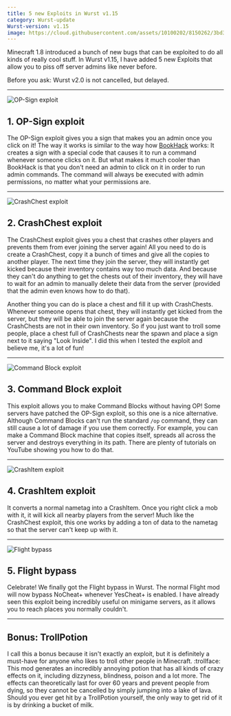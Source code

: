 ```yaml
---
title: 5 new Exploits in Wurst v1.15
category: Wurst-update
Wurst-version: v1.15
image: https://cloud.githubusercontent.com/assets/10100202/8150262/3bd37936-12e3-11e5-8e40-bf91f28b64df.jpg
---
```

Minecraft 1.8 introduced a bunch of new bugs that can be exploited to do all kinds of really cool stuff. In Wurst v1.15, I have added 5 new Exploits that allow you to piss off server admins like never before.

Before you ask: Wurst v2.0 is not cancelled, but delayed.
<!--read more-->

---
![OP-Sign exploit](https://cloud.githubusercontent.com/assets/10100202/8161132/288c3f24-1375-11e5-860b-4d700470a071.jpg)

## 1. OP-Sign exploit
The OP-Sign exploit gives you a sign that makes you an admin once you click on it! The way it works is similar to the way how [BookHack](/news/2015-04-18-Wurst-v1.13/) works: It creates a sign with a special code that causes it to run a command whenever someone clicks on it. But what makes it much cooler than BookHack is that you don't need an admin to click on it in order to run admin commands. The command will always be executed with admin permissions, no matter what your permissions are.

---
![CrashChest exploit](https://cloud.githubusercontent.com/assets/10100202/8161131/28844c38-1375-11e5-95bf-0e764947244c.jpg)

## 2. CrashChest exploit
The CrashChest exploit gives you a chest that crashes other players and prevents them from ever joining the server again! All you need to do is create a CrashChest, copy it a bunch of times and give all the copies to another player. The next time they join the server, they will instantly get kicked because their inventory contains way too much data. And because they can't do anything to get the chests out of their inventory, they will have to wait for an admin to manually delete their data from the server (provided that the admin even knows how to do that).

Another thing you can do is place a chest and fill it up with CrashChests. Whenever someone opens that chest, they will instantly get kicked from the server, but they will be able to join the server again because the CrashChests are not in their own inventory. So if you just want to troll some people, place a chest full of CrashChests near the spawn and place a sign next to it saying "Look Inside". I did this when I tested the exploit and believe me, it's a lot of fun!

---
![Command Block exploit](https://cloud.githubusercontent.com/assets/10100202/8161490/944cfa1c-1377-11e5-82e4-5af09743e351.jpg)

## 3. Command Block exploit
This exploit allows you to make Command Blocks without having OP! Some servers have patched the OP-Sign exploit, so this one is a nice alternative. Although Command Blocks can't run the standard `/op` command, they can still cause a lot of damage if you use them correctly. For example, you can make a Command Block machine that copies itself, spreads all across the server and destroys everything in its path. There are plenty of tutorials on YouTube showing you how to do that.

---
![CrashItem exploit](https://cloud.githubusercontent.com/assets/10100202/8161893/42691188-137a-11e5-9db2-967f8e58cb0b.jpg)

## 4. CrashItem exploit
It converts a normal nametag into a CrashItem. Once you right click a mob with it, it will kick all nearby players from the server! Much like the CrashChest exploit, this one works by adding a ton of data to the nametag so that the server can't keep up with it.

---
![Flight bypass](https://cloud.githubusercontent.com/assets/10100202/8162186/fcb1e9ba-137b-11e5-96a8-25e618d084ae.jpg)

## 5. Flight bypass
Celebrate! We finally got the Flight bypass in Wurst. The normal Flight mod will now bypass NoCheat+ whenever YesCheat+ is enabled. I have already seen this exploit being incredibly useful on minigame servers, as it allows you to reach places you normally couldn't.

---

## Bonus: TrollPotion
I call this a bonus because it isn't exactly an exploit, but it is definitely a must-have for anyone who likes to troll other people in Minecraft. :trollface: This mod generates an incredibly annoying potion that has all kinds of crazy effects on it, including dizzyness, blindness, poison and a lot more. The effects can theoretically last for over 60 years and prevent people from dying, so they cannot be cancelled by simply jumping into a lake of lava. Should you ever get hit by a TrollPotion yourself, the only way to get rid of it is by drinking a bucket of milk.
